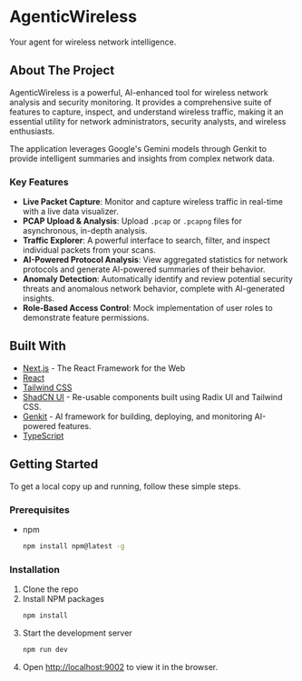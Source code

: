 # AgenticWireless

Your agent for wireless network intelligence.

## About The Project

AgenticWireless is a powerful, AI-enhanced tool for wireless network analysis and security monitoring. It provides a comprehensive suite of features to capture, inspect, and understand wireless traffic, making it an essential utility for network administrators, security analysts, and wireless enthusiasts.

The application leverages Google's Gemini models through Genkit to provide intelligent summaries and insights from complex network data.

### Key Features

*   **Live Packet Capture**: Monitor and capture wireless traffic in real-time with a live data visualizer.
*   **PCAP Upload & Analysis**: Upload `.pcap` or `.pcapng` files for asynchronous, in-depth analysis.
*   **Traffic Explorer**: A powerful interface to search, filter, and inspect individual packets from your scans.
*   **AI-Powered Protocol Analysis**: View aggregated statistics for network protocols and generate AI-powered summaries of their behavior.
*   **Anomaly Detection**: Automatically identify and review potential security threats and anomalous network behavior, complete with AI-generated insights.
*   **Role-Based Access Control**: Mock implementation of user roles to demonstrate feature permissions.

## Built With

*   [Next.js](https://nextjs.org/) - The React Framework for the Web
*   [React](https://react.dev/)
*   [Tailwind CSS](https://tailwindcss.com/)
*   [ShadCN UI](https://ui.shadcn.com/) - Re-usable components built using Radix UI and Tailwind CSS.
*   [Genkit](https://firebase.google.com/docs/genkit) - AI framework for building, deploying, and monitoring AI-powered features.
*   [TypeScript](https://www.typescriptlang.org/)

## Getting Started

To get a local copy up and running, follow these simple steps.

### Prerequisites

*   npm
    ```sh
    npm install npm@latest -g
    ```

### Installation

1.  Clone the repo
2.  Install NPM packages
    ```sh
    npm install
    ```
3.  Start the development server
    ```sh
    npm run dev
    ```
4.  Open [http://localhost:9002](http://localhost:9002) to view it in the browser.
